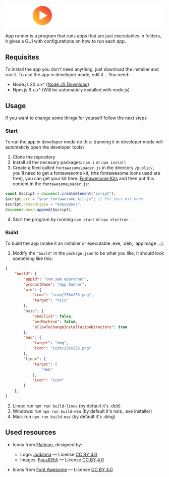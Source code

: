 ![App Runner](./icon/horizontal.png)

App runner is a program that runs apps that are just executables in folders, it gives a GUI with configurations on how to run each app.

## Requisites
To install the app you don't need anything, just download the installer and run it.
To use the app in developer mode, edit it... You need:

- Node.js 20.x.x^ ([Node JS Download](https://nodejs.org/en/download))
- Npm.js 9.x.x^ (Will be automaticly installed with node.js)

## Usage
If you want to change some things for yourself follow the next steps

### Start
To run the app in developer mode do this: (running it in developer mode will automaticly open the developer tools)

1. Clone the repository
2. Install all the necesary packages: `npm i` or `npm install`
3. Create a filed called `fontawesomeLoader.js` in the directory `/public/`, you'll need to get a fontawesome kit, (the fontawesome icons used are free), you can get your kit here: [Fontawesome Kits](https://fontawesome.com/kits) and then put this content in the `fontawesomeLoader.js`:
```js
const $script = document.createElement("script");
$script.src = "your_fontawesome_kit.js"; // Put your kit here
$script.crossOrigin = "anonymous";
document.head.append($script);
```
4. Start the program by running `npm start` or `npx electron .`

### Build
To build the app (make it an installer or executable .exe, .deb, .appimage ...):

1. Modify the `"build"` in the `package.json` to be what you like, it should look something like this:
```json
{
    "build": {
        "appId": "com.sam.apprunner",
        "productName": "App Runner",
        "win": {
            "icon": "icon/256x256.png",
            "target": "nsis"
        },
        "nsis": {
            "oneClick": false,
            "perMachine": false,
            "allowToChangeInstallationDirectory": true
        },
        "mac": {
            "target": "dmg",
            "icon": "icon/256x256.png"
        },
        "linux": {
            "target": [
                "deb"
            ],
            "icon": "icon"
        }
    },
}
```
2. Linux: run `npm run build-linux` (by default it's .deb)
3. Windows: run `npm run build-win` (by default it's nsis, .exe installer)
4. Mac: run `npm run build-mac` (by default it's .dmg)

## Used resources

- Icons from [Flaticon](https://www.flaticon.com/), designed by:
  - Logo: [Judanna](https://www.flaticon.com/authors/judanna) — License [CC BY 4.0](https://creativecommons.org/licenses/by/4.0/)
  - Images: [FauzIDEA](https://www.flaticon.com/authors/fauzidea) — License [CC BY 4.0](https://creativecommons.org/licenses/by/4.0/)

- Icons from [Font Awesome](https://fontawesome.com/) — License [CC BY 4.0](https://creativecommons.org/licenses/by/4.0/)

